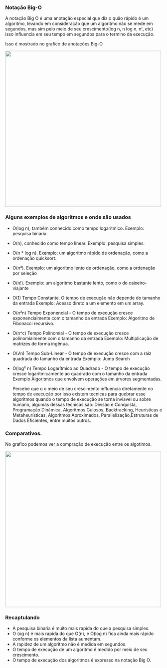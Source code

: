 ### Notação Big-O
A notação Big O é uma anotação especial que diz o quão rápido é um algoritmo, levando em consideração que um algoritmo não se mede em segundos, mas sim pelo meio de seu crescimento(log n, n log n, n!, etc) isso influencia em seu tempo em segundos para o termino da execução.

Isso é mostrado no grafico de anotações Big-O

<img src="https://github.com/aptsharp/Algoritmos/assets/6175226/77dbe2a7-395a-4f21-8332-ae5d830de4a9" width="500" align="center">

### Alguns exemplos de algoritmos e onde são usados

* O(log n), também conhecido como tempo logarítmico. Exemplo: pesquisa binária.
* O(n), conhecido como tempo linear. Exemplo: pesquisa simples.
* O(n * log n). Exemplo: um algoritmo rápido de ordenação, como a ordenação quicksort.
* O(n²). Exemplo: um algoritmo lento de ordenação, como a ordenação por seleção
* O(n!). Exemplo: um algoritmo bastante lento, como o do caixeiro-viajante
* O(1) Tempo Constante. O tempo de execução não depende do tamanho da entrada Exemplo: Acesso direto a um elemento em um array.
* O(n²n) Tempo Exponencial - O tempo de execução cresce exponencialmente com o tamanho da entrada Exemplo: Algoritmo de Fibonacci recursivo.
* O(n^c) Tempo Polinomial - O tempo de execução cresce polinomialmente com o tamanho da entrada Exemplo: Multiplicação de matrizes de forma ingênua.
* O(√n) Tempo Sub-Linear - O tempo de execução cresce com a raiz quadrada do tamanho da entrada Exemplo: Jump Search
* O(log² n) Tempo Logarítmico ao Quadrado - O tempo de execução cresce logaritmicamente ao quadrado com o tamanho da entrada Exemplo Algoritmos que envolvem operações em árvores segmentadas.

  Percebe que o o meio de seu crescimento influencia diretamente no tempo de execução por isso existem tecnicas para quebrar esse algoritmos quando o tempo de execução se torna inviavel ou sobre humano, algumas dessas tecnicas são: Divisão e Conquista, Programação Dinâmica, Algoritmos Gulosos, Backtracking, Heurísticas e Metaheurísticas, Algoritmos Aproximados, Parallelização,Estruturas de Dados Eficientes, entre muitos outros.

### Comparativos.
No grafico podemos ver a compração de execução entre os algotimos.

<img src="https://github.com/aptsharp/Algoritmos/assets/6175226/f238f5ab-0822-4ade-ade3-30446655f792" width="500" align="center">

### Recaptulando
* A pesquisa binaria é muito mais rapida do que a pesquisa simples.
* O (og n) é mais rapida do que O(n), e O(log n) fica ainda mais rápido conforme os elementos da lista aumentam.
* A rapidez de um algoritmo não é medida em segundos.
* O tempo de execução de um algoritmo é medido por meio de seu crescimento.
* O tempo de execução dos algoritmos é expresso na notação Big O. 
